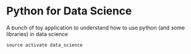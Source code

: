 # Python for Data Science

A bunch of toy application to understand how to use python (and some libraries) in data science

```source activate data_science```
